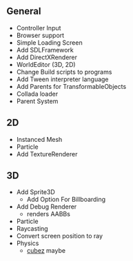 ## General

+ Controller Input
+ Browser support
+ Simple Loading Screen
+ Add SDLFramework
+ Add DirectXRenderer
+ WorldEditor (3D, 2D)
+ Change Build scripts to programs
+ Add Tween interpreter language
+ Add Parents for TransformableObjects
+ Collada loader
+ Parent System

## 2D

+ Instanced Mesh
+ Particle
+ Add TextureRenderer

## 3D

+ Add Sprite3D
    - Add Option For Billboarding
+ Add Debug Renderer
    - renders AABBs
+ Particle
+ Raycasting
+ Convert screen position to ray
+ Physics
	- [cubez](https://github.com/tbogdala/cubez) maybe